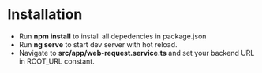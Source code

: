 # Installation

* Run **npm install** to install all depedencies in package.json <br/>
* Run **ng serve** to start dev server with hot reload.
* Navigate to **src/app/web-request.service.ts** and set your backend URL in ROOT_URL constant.





